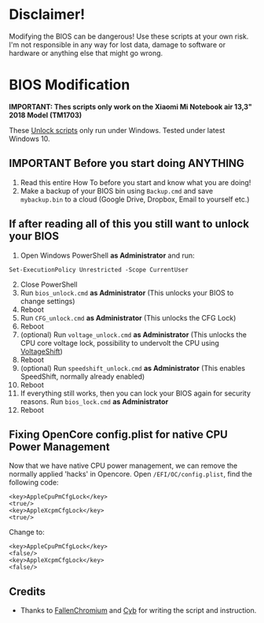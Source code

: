 # Disclaimer!
Modifying the BIOS can be dangerous! Use these scripts at your own risk. I'm not responsible in any way for lost data, damage to software or hardware or anything else that might go wrong.

# BIOS Modification

**IMPORTANT: Thes scripts only work on the Xiaomi Mi Notebook air 13,3" 2018 Model (TM1703)**

These [Unlock scripts](https://github.com/johnnync13/Xiaomi-Mi-Air/tree/master/BIOS/Unlock_Scripts) only run under Windows. Tested under latest Windows 10.

## IMPORTANT Before you start doing ANYTHING
1. Read this entire How To before you start and know what you are doing!
2. Make a backup of your BIOS bin using `Backup.cmd` and save `mybackup.bin` to a cloud (Google Drive, Dropbox, Email to yourself etc.)

## If after reading all of this you still want to unlock your BIOS

1. Open Windows PowerShell **as Administrator** and run:
```
Set-ExecutionPolicy Unrestricted -Scope CurrentUser
```
2. Close PowerShell
3. Run `bios_unlock.cmd` **as Administrator** (This unlocks your BIOS to change settings)
4. Reboot
5. Run `CFG_unlock.cmd` **as Administrator** (This unlocks the CFG Lock)
6. Reboot
7. (optional) Run `voltage_unlock.cmd` **as Administrator** (This unlocks the CPU core voltage lock, possibility to undervolt the CPU using [VoltageShift](https://github.com/johnnync13/Xiaomi-Mi-Air/tree/master/BIOS/VoltageShift))
8. Reboot
9. (optional) Run `speedshift_unlock.cmd` **as Administrator** (This enables SpeedShift, normally already enabled)
10. Reboot
11. If everything still works, then you can lock your BIOS again for security reasons. Run `bios_lock.cmd` **as Administrator** 
12. Reboot

## Fixing OpenCore config.plist for native CPU Power Management

Now that we have native CPU power management, we can remove the normally applied 'hacks' in Opencore.
Open `/EFI/OC/config.plist`, find the following code:
```
<key>AppleCpuPmCfgLock</key>
<true/>
<key>AppleXcpmCfgLock</key>
<true/>
```
Change to:
```
<key>AppleCpuPmCfgLock</key>
<false/>
<key>AppleXcpmCfgLock</key>
<false/>
```

## Credits

- Thanks to [FallenChromium](https://github.com/FallenChromium) and [Cyb](http://4pda.ru/forum/index.php?showuser=914121) for writing the script and instruction.
